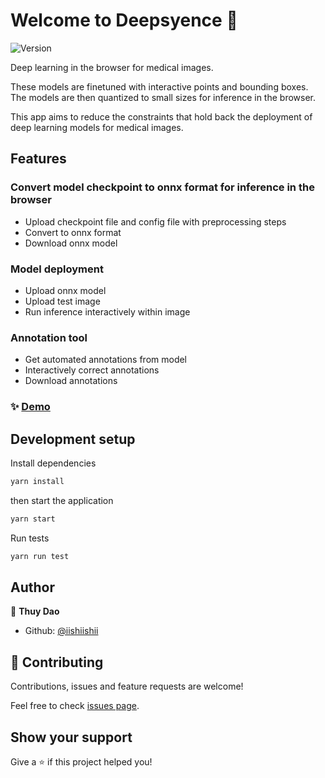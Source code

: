 # Welcome to Deepsyence 👋
![Version](https://img.shields.io/badge/version-0.1.0-blue.svg?cacheSeconds=2592000)

Deep learning in the browser for medical images.

These models are finetuned with interactive points and bounding boxes. The models are then quantized to small sizes for inference in the browser.

This app aims to reduce the constraints that hold back the deployment of deep learning models for medical images.

## Features
### Convert model checkpoint to onnx format for inference in the browser
- Upload checkpoint file and config file with preprocessing steps
- Convert to onnx format
- Download onnx model
### Model deployment
- Upload onnx model
- Upload test image
- Run inference interactively within image
### Annotation tool
- Get automated annotations from model
- Interactively correct annotations
- Download annotations


### ✨ [Demo](https://iishiishii.github.io/deepsyence/)

## Development setup
Install dependencies
```sh
yarn install
```

then start the application

```sh
yarn start
```

Run tests

```sh
yarn run test
```

## Author

👤 **Thuy Dao**

* Github: [@iishiishii](https://github.com/iishiishii)

## 🤝 Contributing

Contributions, issues and feature requests are welcome!

Feel free to check [issues page](https://github.com/iishiishii/deepsyence/issues). 

## Show your support

Give a ⭐️ if this project helped you!
